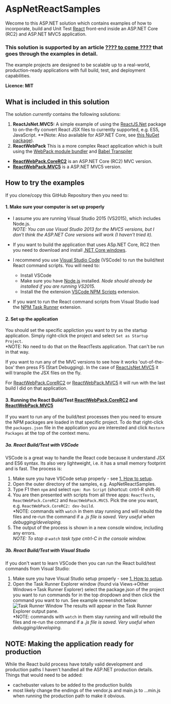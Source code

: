 # AspNetReactSamples

Wecome to this ASP.NET solution which contains examples of how to incorporate, build and Unit Test 
[React](https://facebook.github.io/react/) front-end inside an ASP.NET Core (RC2) and ASP.NET MVC5 
application. 

### This solution is supported by an article [???? to come ????](#) that goes through the examples in detail.

The example projects are designed to be scalable up to a real-world, production-ready applications
with full build, test, and deployment capabilities. 

**Licence: MIT**

## What is included in this solution

The solution *currently* contains the following solutions:

1. **ReactJsNet.MVC5:** A simple example of using the [ReactJS.Net](http://reactjs.net/)
package to on-the-fly convert React JSX files to currently supported, e.g. ES5, JavaScript.
**(Note: Also available for ASP.NET Core, see [this NuGet package](https://www.nuget.org/packages/React.AspNet/)).
2. **ReactWebPack** This is a more complex React application which is built using 
the [WebPack module bundler](https://webpack.github.io/) and [Babel Transpiler](http://babeljs.io/)
  - **[ReactWebPack.CoreRC2](https://github.com/JonPSmith/AspNetReactSamples/tree/master/ReactWebPack.CoreRC2)** 
is an ASP.NET Core (RC2) MVC version.
  - **[ReactWebPack.MVC5](https://github.com/JonPSmith/AspNetReactSamples/tree/master/ReactWebPack.MVC5)** 
is a ASP.NET MVC5 version.


## How to try the examples

If you clone/copy this GitHub Repository then you need to:

#### 1. Make sure your computer is set up properly

- I assume you are running Visual Studio 2015 (VS2015), which includes Node.js.  
*NOTE: You can use Visual Studio 2013 for the MVC5 versions, 
but I don't think the ASP.NET Core versions will work (I haven't tried it).*
- If you want to build the application that uses ASp.NET Core, RC2 then you need to download and install
[.NET Core windows](https://www.microsoft.com/net/core#windows).

- I recommend you use [Visual Studio Code](https://code.visualstudio.com/) (VSCode)
to run the build/test React command scripts. You will need to:
  - Install VSCode 
  - Make sure you have [Node.js]() installed. *Node should already be installed if you are running VS2015.*
  - Install the the extension
[VSCode NPM Scripts](https://github.com/Microsoft/vscode-npm-scripts) extension.

- If you want to run the React command scripts from Visual Studio load the 
[NPM Task Runner](https://visualstudiogallery.msdn.microsoft.com/8f2f2cbc-4da5-43ba-9de2-c9d08ade4941)
extension.

#### 2. Set up the application

You should set the specific appliction you want to try as the startup application.
Simply right-click the project and select `Set as Startup Project`.  
*NOTE: No need to do that on the ReactTests application. That can't be run in that way.

If you want to run any of the MVC versions to see how it works 'out-of-the-box' then press F5 (Start Debugging).
In the case of [ReactJsNet.MVC5](https://github.com/JonPSmith/AspNetReactSamples/tree/master/ReactJsNet.MVC5)
it will transpile the JSX files on the fly. 

For [ReactWebPack.CoreRC2](https://github.com/JonPSmith/AspNetReactSamples/tree/master/ReactWebPack.CoreRC2) or
[ReactWebPack.MVC5](https://github.com/JonPSmith/AspNetReactSamples/tree/master/ReactWebPack.MVC5) 
it will run with the last build I did on that application. 


#### 3. Running the React Build/Test [ReactWebPack.CoreRC2](https://github.com/JonPSmith/AspNetReactSamples/tree/master/ReactWebPack.CoreRC2) and [ReactWebPack.MVC5](https://github.com/JonPSmith/AspNetReactSamples/tree/master/ReactWebPack.MVC5)

If you want to run any of the build/test processes then you need to ensure the NPM packages are loaded
in that specific project. To do that right-click the `packages.json` file in the application 
you are interested and click `Restore Packages` at the top of the context menu.
 

##### 3a. React Build/Test with VSCode

VSCode  is a great way to handle the React code because it understand JSX and ES6 syntax. 
Its also very lightweight, i.e. it has a small memory footprint and is fast. The process is:

1. Make sure you have VSCode setup properly - see [1. How to setup](https://github.com/JonPSmith/AspNetReactSamples#1-make-sure-your-computer-is-set-up-properly).
2. Open the outer directory of the samples, e.g. AspNetReactSamples.
3. Type F1 then `npm` and select `npm: Run Script` (shortcut: cntrl-R shift-R)
4. You are then presented with scripts from all three apps: `ReactTests`, `ReactWebPack.CoreRC2` and `ReactWebPack.MVC5`.
Pick the one you want, e.g. `ReactWebPack.CoreRC2: dev-build`.  
*NOTE: commands with `watch` in them stay running and will rebuild the files and 
re-run the command if a *.js file is saved. Very useful when debugging/developing.*
5. The output of the process is shown in a new console window, including any errors.  
*NOTE: To stop a `watch` task type cntrl-C in the console window.*

##### 3b. React Build/Test with Visual Studio

If you don't want to learn VSCode then you can run the React build/test commands from Visual Studio:

1. Make sure you have Visual Studio setup properly - see [1. How to setup](https://github.com/JonPSmith/AspNetReactSamples#1-make-sure-your-computer-is-set-up-properly).
2. Open the Task Runner Explorer window (found via Views->Other Windows->Task Runner Explorer) 
select the package.json of the project you want to run commands for in the top dropdown
and then click the command you want to run. See example screenshot below:
![Task Runner Window](https://raw.githubusercontent.com/JonPSmith/AspNetReactSamples/master/ReactNpmTaskRunnerWindow.PNG)
The results will appear in the Task Runner Explorer output pane.   
*NOTE: commands with `watch` in them stay running and will rebuild the files and 
re-run the command if a *.js file is saved. Very useful when debugging/developing.*  


## NOTE: Making the application ready for production

While the React build process have totally valid development and production
paths I haven't handled all the ASP.NET production details. 
Things that would need to be added:

- cachebuster values to be added to the production builds
- most likely change the endings of the vendor.js and main.js to ...min.js
when running the production path to make it obvious.